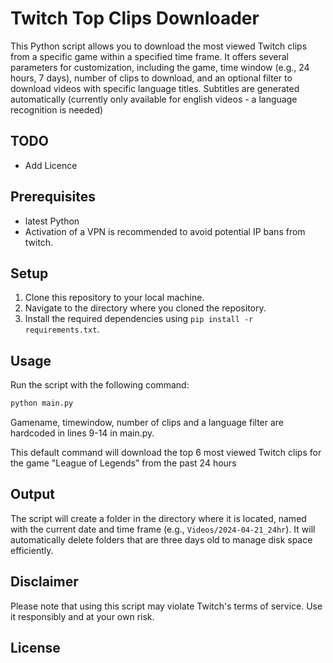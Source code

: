 # Twitch Top Clips Downloader

This Python script allows you to download the most viewed Twitch clips from a specific game within a specified time frame. It offers several parameters for customization, including the game, time window (e.g., 24 hours, 7 days), number of clips to download, and an optional filter to download videos with specific language titles. Subtitles are generated automatically (currently only available for english videos - a language recognition is needed)

## TODO
- Add Licence

## Prerequisites

- latest Python
- Activation of a VPN is recommended to avoid potential IP bans from twitch.

## Setup

1. Clone this repository to your local machine.
2. Navigate to the directory where you cloned the repository.
3. Install the required dependencies using `pip install -r requirements.txt`.

## Usage

Run the script with the following command:

```bash
python main.py 
```

Gamename, timewindow, number of clips and a language filter are hardcoded in lines 9-14 in main.py.

This default command will download the top 6 most viewed Twitch clips for the game "League of Legends" from the past 24 hours

## Output

The script will create a folder in the directory where it is located, named with the current date and time frame (e.g., `Videos/2024-04-21_24hr`). It will automatically delete folders that are three days old to manage disk space efficiently.

## Disclaimer

Please note that using this script may violate Twitch's terms of service. Use it responsibly and at your own risk.

## License
